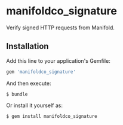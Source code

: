 # manifoldco_signature

Verify signed HTTP requests from Manifold.

## Installation

Add this line to your application's Gemfile:

```ruby
gem 'manifoldco_signature'
```

And then execute:

    $ bundle

Or install it yourself as:

    $ gem install manifoldco_signature

